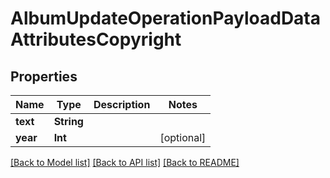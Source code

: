 # AlbumUpdateOperationPayloadDataAttributesCopyright

## Properties
Name | Type | Description | Notes
------------ | ------------- | ------------- | -------------
**text** | **String** |  | 
**year** | **Int** |  | [optional] 

[[Back to Model list]](../README.md#documentation-for-models) [[Back to API list]](../README.md#documentation-for-api-endpoints) [[Back to README]](../README.md)



